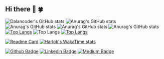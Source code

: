 ## Hi there 👋 🍀

![Dalancoder's GitHub stats](https://github-readme-stats.vercel.app/api?username=dalancoder&show_icons=true&theme=radical)
![Anurag's GitHub stats](https://github-readme-stats.vercel.app/api?username=dalancoder&hide=contribs,prs)
![Anurag's GitHub stats](https://github-readme-stats.vercel.app/api?username=dalancoder&show=reviews,discussions_started,discussions_answered,prs_merged,prs_merged_percentage)
![Anurag's GitHub stats](https://github-readme-stats.vercel.app/api?username=dalancoder&show_icons=true)
![Anurag's GitHub stats](https://github-readme-stats.vercel.app/api?username=dalancoder&show_icons=true&theme=radical)
[![Top Langs](https://github-readme-stats.vercel.app/api/top-langs/?username=dalancoder)](https://github.com/dalancoder/github-readme-stats)
![Top Langs](https://github-readme-stats.vercel.app/api/top-langs/?username=dalancoder&hide=javascript,html)
[![Top Langs](https://github-readme-stats.vercel.app/api/top-langs/?username=dalancoder&layout=donut)](https://github.com/dalancoder/github-readme-stats)

[![Readme Card](https://github-readme-stats.vercel.app/api/pin/?username=dalancoder&repo=github-readme-stats)](https://github.com/dalancoder/github-readme-stats)
[![Harlok's WakaTime stats](https://github-readme-stats.vercel.app/api/wakatime?username=ffflabs)](https://github.com/dalancoder/github-readme-stats)


[![Github Badge](https://img.shields.io/badge/-Github-000?style=quare&labelColor=000&logo=Github&logoColor=white&link=link)](https://github.com/dalancoder)
[![Linkedin Badge](https://img.shields.io/badge/-Linkedin-0e76a8?style=flat-quare&labelColor=0e76a8&logo=linkedin&logoColor=white&link=link)](https://linkedin.com/in/mustafa-dalan) 
[![Medium Badge](https://img.shields.io/badge/-Medium-757575?style=flat-quare&labelColor=757575&logo=Medium&logoColor=white&link=link)](https://medium.com/@mustafadalan0)

<!--
**dalancoder/dalancoder** is a ✨ _special_ ✨ repository because its `README.md` (this file) appears on your GitHub profile.

Here are some ideas to get you started:

- 🔭 I’m currently working on ...
- 🌱 I’m currently learning ...
- 👯 I’m looking to collaborate on ...
- 🤔 I’m looking for help with ...
- 💬 Ask me about ...
- 📫 How to reach me: ...
- 😄 Pronouns: ...
- ⚡ Fun fact: ...
-->
